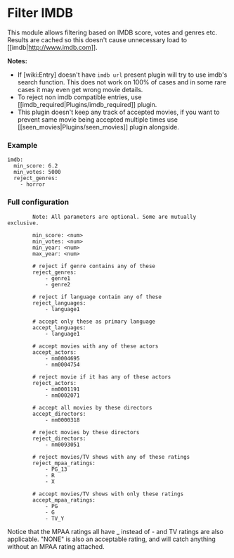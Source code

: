 # Filter IMDB

This module allows filtering based on IMDB score, votes and genres etc.
Results are cached so this doesn't cause unnecessary load to [[imdb|http://www.imdb.com]].

**Notes:** 

* If [wiki:Entry] doesn't have `imdb url` present plugin will try to use imdb's search function. This does not work on 100% of cases and in some rare cases it may even get wrong movie details.
* To reject non imdb compatible entries, use [[imdb_required|Plugins/imdb_required]] plugin.
* This plugin doesn't keep any track of accepted movies, if you want to prevent same movie being accepted multiple times use [[seen_movies|Plugins/seen_movies]] plugin alongside.

### Example


    imdb:
      min_score: 6.2
      min_votes: 5000
      reject_genres:
        - horror


### Full configuration


            Note: All parameters are optional. Some are mutually exclusive.
    
            min_score: <num>
            min_votes: <num>
            min_year: <num>
            max_year: <num>
    
            # reject if genre contains any of these
            reject_genres:
                - genre1
                - genre2
    
            # reject if language contain any of these
            reject_languages:
                - language1
    
            # accept only these as primary language
            accept_languages:
                - language1
    
            # accept movies with any of these actors
            accept_actors:
                - nm0004695
                - nm0004754
    
            # reject movie if it has any of these actors
            reject_actors:
                - nm0001191
                - nm0002071
    
            # accept all movies by these directors
            accept_directors:
                - nm0000318
    
            # reject movies by these directors
            reject_directors:
                - nm0093051
            
            # reject movies/TV shows with any of these ratings
            reject_mpaa_ratings:
                - PG_13
                - R
                - X
                
            # accept movies/TV shows with only these ratings
            accept_mpaa_ratings:
                - PG
                - G
                - TV_Y


Notice that the MPAA ratings all have _ instead of - and TV ratings are also applicable. "NONE" is also an acceptable rating, and will catch anything without an MPAA rating attached.
